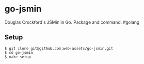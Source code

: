 go-jsmin
========

Douglas Crockford's JSMin in Go. Package and command. #golang

## Setup

```
$ git clone git@github.com:web-assets/go-jsmin.git
$ cd go-jsmin
$ make setup
```
